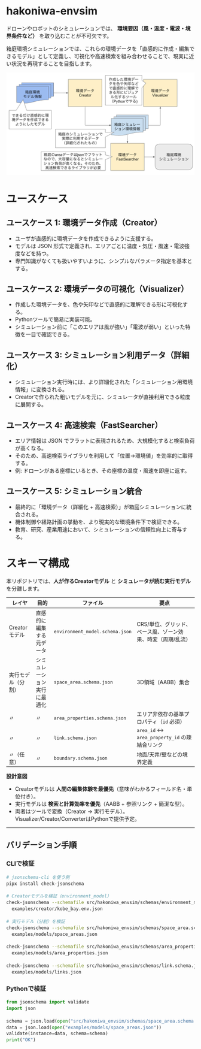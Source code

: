 # hakoniwa-envsim

ドローンやロボットのシミュレーションでは、 **環境要因（風・温度・電波・境界条件など）** を取り込むことが不可欠です。

箱庭環境シミュレーションでは、これらの環境データを「直感的に作成・編集できるモデル」として定義し、可視化や高速検索を組み合わせることで、現実に近い状況を再現することを目指します。

![image](/docs/images/overview.png)

# ユースケース
## ユースケース 1: 環境データ作成（Creator）

- ユーザが直感的に環境データを作成できるように支援する。
- モデルは JSON 形式で定義され、エリアごとに温度・気圧・風速・電波強度などを持つ。
- 専門知識がなくても扱いやすいように、シンプルなパラメータ指定を基本とする。

## ユースケース 2: 環境データの可視化（Visualizer）

- 作成した環境データを、色や矢印などで直感的に理解できる形に可視化する。
- Pythonツールで簡易に実装可能。
- シミュレーション前に「このエリアは風が強い」「電波が弱い」といった特徴を一目で確認できる。

## ユースケース 3: シミュレーション利用データ（詳細化）

- シミュレーション実行時には、より詳細化された「シミュレーション用環境情報」に変換される。
- Creatorで作られた粗いモデルを元に、シミュレータが直接利用できる粒度に展開する。

## ユースケース 4: 高速検索（FastSearcher）

- エリア情報は JSON でフラットに表現されるため、大規模化すると検索負荷が高くなる。
- そのため、高速検索ライブラリを利用して「位置→環境値」を効率的に取得する。
- 例: ドローンがある座標にいるとき、その座標の温度・風速を即座に返す。

## ユースケース 5: シミュレーション統合

- 最終的に「環境データ（詳細化 + 高速検索）」が箱庭シミュレーションに統合される。
- 機体制御や経路計画の挙動を、より現実的な環境条件下で検証できる。
- 教育、研究、産業用途において、シミュレーションの信頼性向上に寄与する。




# スキーマ構成

本リポジトリでは、**人が作るCreatorモデル** と **シミュレータが読む実行モデル** を分離します。

| レイヤ        | 目的             | ファイル                            | 要点                                     |
| ---------- | -------------- | ------------------------------- | -------------------------------------- |
| Creatorモデル | 直感的に編集する元データ   | `environment_model.schema.json` | CRS/単位、グリッド、ベース風、ゾーン効果、時変（周期/乱流）       |
| 実行モデル（分割）  | シミュレーション実行に最適化 | `space_area.schema.json`        | 3D領域（AABB）集合                           |
| 〃          | 〃              | `area_properties.schema.json`   | エリア非依存の基準プロパティ（`id` 必須）                |
| 〃          | 〃              | `link.schema.json`              | `area_id` ↔ `area_property_id` の疎結合リンク |
| 〃（任意）      | 〃              | `boundary.schema.json`          | 地面/天井/壁などの境界定義                         |

**設計意図**

* Creatorモデルは **人間の編集体験を最優先**（意味がわかるフィールド名・単位付き）。
* 実行モデルは **検索と計算効率を優先**（AABB + 参照リンク + 簡潔な型）。
* 両者はツールで変換（Creator → 実行モデル）。Visualizer/Creator/ConverterはPythonで提供予定。

---

## バリデーション手順

### CLIで検証

```bash
# jsonschema-cli を使う例
pipx install check-jsonschema

# Creatorモデルを検証（environment_model）
check-jsonschema --schemafile src/hakoniwa_envsim/schemas/environment_model.schema.json \
  examples/creator/kobe_bay.env.json

# 実行モデル（分割）を検証
check-jsonschema --schemafile src/hakoniwa_envsim/schemas/space_area.schema.json \
  examples/models/space_areas.json

check-jsonschema --schemafile src/hakoniwa_envsim/schemas/area_properties.schema.json \
  examples/models/area_properties.json

check-jsonschema --schemafile src/hakoniwa_envsim/schemas/link.schema.json \
  examples/models/links.json
```

### Pythonで検証

```python
from jsonschema import validate
import json

schema = json.load(open("src/hakoniwa_envsim/schemas/space_area.schema.json"))
data = json.load(open("examples/models/space_areas.json"))
validate(instance=data, schema=schema)
print("OK")
```

